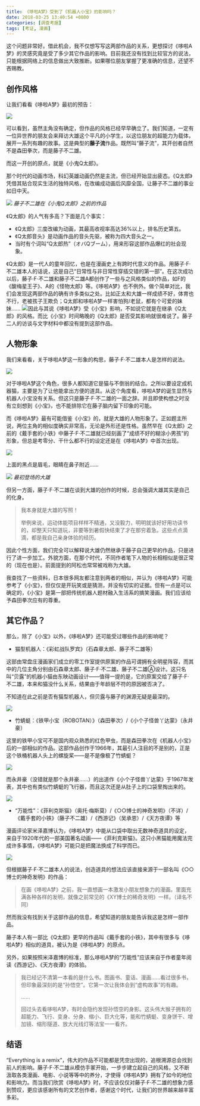 ```yaml
---
title: 《哆啦A梦》受到了《机器人小宝》的影响吗？
date: 2018-03-25 13:40:54 +0800
categories: [调查考据]
tags: [考证, 漫画]
---
```



这个问题非常好。借此机会，我不仅想写写这两部作品的关系，更想探讨《哆啦A梦》的灵感究竟是受了多少其它作品的影响。目前我还没有找到比较官方的说法，只能根据网络上的信息做出大致推断。如果哪位朋友掌握了更准确的信息，还望不吝赐教。

## 创作风格

让我们看看《哆啦A梦》最初的预告：

![](https://pic2.zhimg.com/80/v2-22cf0e664f0e1da8956c3a8f9f255a91_1440w.jpg?source=c8b7c179)

可以看到，虽然主角没有确定，但作品的风格已经早早确立了。我们知道，一定有一位异世界的朋友会来拜访大雄这个平凡的小学生，以这位朋友的超能力为载体，展开一系列有趣的故事。这是典型的**藤子流**作品。既然叫“藤子流”，其开创者自然不是森田拳次，而是藤子不二雄。

而这一开创的原点，就是《小鬼Q太郎》。

那个时代的动画市场，科幻英雄动画仍然是主流，但已经开始显出疲态。《Q太郎》凭借其贴合现实生活的独特风格，在改编成动画后风靡全国，让藤子不二雄的事业如日中天。

![](https://pic2.zhimg.com/80/v2-449875aa860cad544067893b8dd8c918_1440w.jpg?source=c8b7c179)
_藤子不二雄在《小鬼Q太郎》之前的作品_
</br>  

《Q太郎》的人气有多高？下面是几个事实：

-   《Q太郎》三度改编为动画，其最高收视率高达36%以上，排名历史第五。
-   《Q太郎音头》是动画作品的音头先驱，被称为四大音头之一。
-   当时有个词叫“Q太郎热”（オバQブーム），用来形容这部作品爆红的社会现象。

《Q太郎》是一代人的童年回忆，也是在漫画史上有跨时代意义的作品。用藤子·F·不二雄本人的话说，这是自己“日常性与非日常性穿插交错的第一部”。在这次成功以后，藤子·F·不二雄和藤子不二雄A都创作了一些与之风格类似的作品，如F的《酸梅星王子》、A的《怪物太郎》等。《哆啦A梦》也不例外。做个简单对比，我们会发现这两部作品的确有许多类似之处。比如正太和大雄一样成绩不好，体育也不行，老被孩子王欺负；Q太郎和哆啦A梦一样害怕狗/老鼠，都有个可爱的妹妹……
![](https://picx.zhimg.com/80/v2-adfb17505eec7121e825d33a751df083_1440w.jpg?source=c8b7c179)因此与其说《哆啦A梦》受《小宝》影响，不如说它就是在继承《Q太郎》的风格。而比《小宝》时间略晚的《Q太郎》是否受其影响就很难说了。藤子二人的访谈与文字材料中都没有提到这部作品。

## 人物形象

我们来看看，关于哆啦A梦这一形象的构思，藤子·F·不二雄本人是怎样的说法。

![](https://picx.zhimg.com/80/v2-cce658b97508cb4de3ae14b3dd235e2a_1440w.jpg?source=c8b7c179)

对于哆啦A梦这个角色，很多人都知道它是猫与不倒翁的结合。之所以要设定成机器猫，主要是为了让他能拿出方便的道具。从这个角度看，哆啦A梦的诞生显然与机器人小宝没有关系。但这只是藤子·F·不二雄的一面之辞。并且即使构想之时没有立刻想到《小宝》，也不能排除它在藤子脑内留下印象的可能。

而《哆啦A梦》最有可能借鉴《小宝》的，就是大雄的人物形象了。正如题主所说，两位主角的相似度确实非常高，无论是外形还是性格。虽然早在《Q太郎》之前的《戴手套的小铁》中藤子·F·不二雄就已经刻画了“成绩不好的糊涂小男孩”的形象，但总是考零分、干什么都不行的设定还是在《哆啦A梦》中首次出现。

![](https://pica.zhimg.com/80/v2-4209d0f26b87060fdfb5d4bfdfce760f_1440w.jpg?source=c8b7c179)

上面的黑点是眉毛，眼睛在鼻子附近……

![](https://picx.zhimg.com/80/v2-1b9a3aaa840bfd5b9f42efe67a1cf34e_1440w.jpg?source=c8b7c179)
_最初登场的大雄_

但另一方面，藤子·F·不二雄在谈到大雄的创作的时候，总会强调大雄其实是自己的化身。

> 我本身就是大雄的写照！
> 
> 举例来说，运动体能项目样样不精通，又没毅力，明明就该好好用功读书的，却整天只知道玩，非要等到暑假快结束了才在那穷着急。这些点点滴滴，都是我自己亲身体验的经历。

因此个性方面，我们完全可以解释说大雄仍然继承于藤子自己更早的作品，只是进行了进一步加工。外貌方面，在那个时代，不同作者笔下人物的长相相似是很正常的（现在也是）。前面提到的阿松也常常被戏称为大雄。

我查找了一些资料，日本很多网友都注意到两者的相似，并认为《哆啦A梦》可能参考了《小宝》，但仅仅是开玩笑或是猜测，并没有切实的证据。但有一点是可以确定的，《小宝》是第一部把传统机器人题材融入生活系的搞笑漫画。我们应该给予森田拳次应有的尊重。

## 其它作品？

那么，除了《小宝》以外，《哆啦A梦》还可能受过哪些作品的影响呢？

-   猫型机器人：《彩虹战队罗宾》（石森章太郎、藤子不二雄等）

这部由常盘庄漫画家们成立的零工作室提供原案的作品可谓拥有全明星阵容，而其中的几位主角分别由石森章太郎、藤子·F·不二雄、藤子不二雄Ⓐ设计。这只名叫“贝露”的机器小猫由东映动画设计——值得一提的是，它的原案交给了藤子·F·不二雄，本来和猫没什么关系，结果由于年龄层不符的原因被否决了。

不知道在此之前是否有猫型机器人，但贝露与藤子的渊源无疑是最深的。

![](https://pic1.zhimg.com/80/v2-ac19d11099b65001fd43da79c6a935eb_1440w.jpg?source=c8b7c179)

-   竹蜻蜓：《铁甲小宝（ROBOTAN）》（森田拳次）/《小个子怪兽丫达蒙》（永井豪）

这里的铁甲小宝可不是国内观众熟悉的红色甲虫，而是森田拳次在《机器人小宝》后的一部相似的作品。这部作品创作于1966年，其最引人注目的不是别的，正是这个铁桶机器人头上的螺旋桨——是不是像极了竹蜻蜓？

![](https://pic4.zhimg.com/80/v2-6dbba34a7e446de3ed477cd8ef7c3377_1440w.jpg?source=c8b7c179)

而永井豪（没错就是那个永井豪……）的出道作《小个子怪兽丫达蒙》于1967年发表，其中也有类似竹蜻蜓的飞行器，而且这次还是从肚子上的口袋里掏出来的。

![](https://pica.zhimg.com/80/v2-4678890066e247f3e75cb44fd3cf3e1c_1440w.jpg?source=c8b7c179)

-   “万能性”：《菲利克斯猫》（奥托·梅斯莫）/《○○博士的神奇发明》（不详）/《戴手套的小铁》（藤子不二雄）/《西游记》（吴承恩）/《天方夜谭》等

漫画评论家米泽嘉博认为，《哆啦A梦》中能从口袋中取出无数神奇道具的设定，来自于1920年代的一部美国著名动画——《菲利克斯猫》。这只小黑猫能用魔法完成许多事情，《哆啦A梦》可能只是把魔法换成了科学而已。

![](https://picx.zhimg.com/80/v2-edeb53f3331d80093465bc5d8ff79e42_1440w.jpg?source=c8b7c179)

但根据藤子·F·不二雄本人的说法，创造道具的想法应该直接来源于一部名叫《○○博士的神奇发明》的作品：

> 在画《哆啦A梦》之前，我一直想画一本激发小朋友想象力的漫画。里面充满各种各样的发明，就像之前常见的《XY博士的稀奇发明》一样。（译名不同）

然而我没有找到关于这部作品的信息，希望知道的朋友能告诉我这是怎样一部作品。

藤子本人有一部比《Q太郎》更早的作品叫《戴手套的小铁》，其中有很多与《哆啦A梦》相似的道具，被认为是《哆啦A梦》的原点。

另外，如果按照米泽嘉博的标准，那么哆啦A梦的“万能性”应该来自于作者童年阅读《西游记》、《天方夜谭》的体验。

> 我已经记不清第一本看的是什么书。图画书、童话、漫画……看过很多书，但印象最深刻的是“孙悟空”。它第一次让我体会到“虚构故事”的有趣。  
> 
> ……
>   
> 回过头去看哆啦A梦，有时会隐约发现孙悟空的身影。这头伟大猴子拥有的超能力、飞行、变身、分身、缩小、巨大化等，能和竹蜻蜓、变身饼干、增加镜、缩形隧道、放大光线灯等法宝一一看齐。

## 结语

“Everything is a remix”，伟大的作品不可能都是凭空出现的，追根溯源总会找到前人的影响。藤子·F·不二雄从模仿手冢开始，一步步建立起自己的风格，又不断汲取各类漫画、电影、小说等等中的养分，才使得《哆啦A梦》拥有了如今的地位和影响力。而当我们欣赏《哆啦A梦》时，不应该仅仅对藤子·F·不二雄的想象力感到赞叹，更应该感谢所有的文艺创作者，感谢这个时代，让我们的世界越来越丰富多彩。